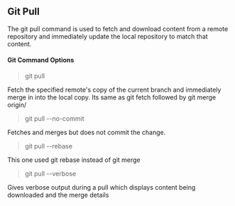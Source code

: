 ## Git Pull

The git pull command is used to fetch and download content from a remote repository and immediately update the local repository to match that content.

#### Git Command Options

> git pull <remote>

Fetch the specified remote's copy of the current branch and immediately merge in into the local copy. Its same as git fetch <remote> followed by git merge origin/<current-branch>

> git pull --no-commit <remote>

Fetches and merges but does not commit the change.

> git pull --rebase <remote>

This one used git rebase instead of git merge

> git pull --verbose

Gives verbose output during a pull which displays content being downloaded and the merge details
